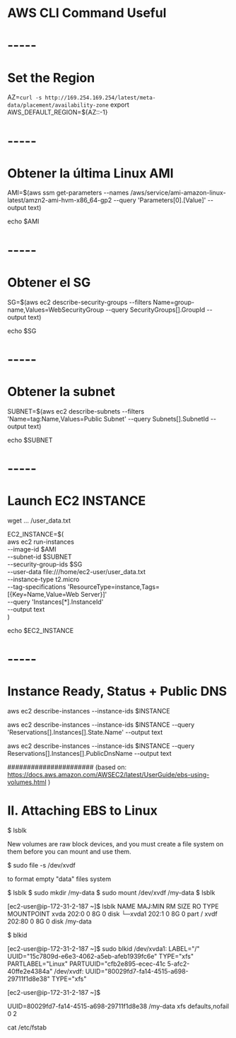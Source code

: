 # AWS CLI Command Useful

# ______________-----______________
# Set the Region

AZ=`curl -s http://169.254.169.254/latest/meta-data/placement/availability-zone`
export AWS_DEFAULT_REGION=${AZ::-1}


# ______________-----______________
# Obtener la última Linux AMI

AMI=$(aws ssm get-parameters --names /aws/service/ami-amazon-linux-latest/amzn2-ami-hvm-x86_64-gp2 --query 'Parameters[0].[Value]' --output text)

echo $AMI


# ______________-----______________
# Obtener el SG

SG=$(aws ec2 describe-security-groups --filters Name=group-name,Values=WebSecurityGroup --query SecurityGroups[].GroupId --output text)

echo $SG


# ______________-----______________
# Obtener la subnet

SUBNET=$(aws ec2 describe-subnets --filters 'Name=tag:Name,Values=Public Subnet' --query Subnets[].SubnetId --output text)

echo $SUBNET


# ______________-----______________
# Launch EC2 INSTANCE

wget ... /user_data.txt 

EC2_INSTANCE=$(\
aws ec2 run-instances \
--image-id $AMI \
--subnet-id $SUBNET \
--security-group-ids $SG \
--user-data file:///home/ec2-user/user_data.txt \
--instance-type t2.micro \
--tag-specifications 'ResourceType=instance,Tags=[{Key=Name,Value=Web Server}]' \
--query 'Instances[*].InstanceId' \
--output text \
)

echo $EC2_INSTANCE


# ______________-----______________
# Instance Ready, Status + Public DNS

aws ec2 describe-instances --instance-ids $INSTANCE

aws ec2 describe-instances --instance-ids $INSTANCE --query 'Reservations[].Instances[].State.Name' --output text

aws ec2 describe-instances --instance-ids $INSTANCE --query Reservations[].Instances[].PublicDnsName --output text


######################
(based on:
https://docs.aws.amazon.com/AWSEC2/latest/UserGuide/ebs-using-volumes.html
)
# II. Attaching EBS to Linux

$ lsblk

New volumes are raw block devices, and you must create a file system on them before you can mount and use them.

$ sudo file -s /dev/xvdf

to format empty "data" files system

$ lsblk
$ sudo mkdir /my-data
$ sudo  mount /dev/xvdf /my-data
$ lsblk


[ec2-user@ip-172-31-2-187 ~]$ lsblk
NAME    MAJ:MIN RM SIZE RO TYPE MOUNTPOINT
xvda    202:0    0   8G  0 disk 
└─xvda1 202:1    0   8G  0 part /
xvdf    202:80   0   8G  0 disk /my-data



$ blkid

[ec2-user@ip-172-31-2-187 ~]$ sudo blkid 
/dev/xvda1: LABEL="/" UUID="15c7809d-e6e3-4062-a5eb-afeb1939fc6e" TYPE="xfs" PARTLABEL="Linux" PARTUUID="cfb2e895-ecec-41c
5-afc2-40ffe2e4384a"
/dev/xvdf: UUID="80029fd7-fa14-4515-a698-29711f1d8e38" TYPE="xfs"


[ec2-user@ip-172-31-2-187 ~]$ 

UUID=80029fd7-fa14-4515-a698-29711f1d8e38  /my-data  xfs  defaults,nofail  0  2


cat /etc/fstab